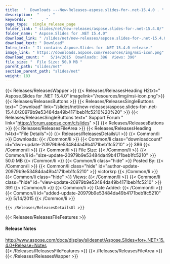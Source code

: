 ```yaml
---
title:  "  Downloads ---New-Releases-aspose.slides-for-.net-15.4.0 . " 
description:  "    . " 
keywords:  "    . " 
page_type:  single_release_page
folder_link: " slides/net/new-releases/aspose.slides-for-.net-15.4.0/"
folder_name: " Aspose.Slides for .NET 15.4.0"
download_link: " /slides/net/new-releases/aspose.slides-for-.net-15.4.0/20979b9e53484da49b4171beb1fc5210"
download_text: " Download"
Intro_text: " It contains Aspose.Slides for .NET 15.4.0 release."
image_link: " https://downloads.aspose.com/resources/img/msi-icon.png"
download_count: "   5/14/2015  Downloads: 386  Views: 390"
file_size: "  File Size: 50.0 MB "
parent_path: "slides/net"
section_parent_path: "slides/net"
weight: 183 
---
```


{{< Releases/ReleasesWapper >}}
  {{< Releases/ReleasesHeading H2txt=" Aspose.Slides for .NET 15.4.0" imagelink="/resources/img/msi-icon.png">}}
  {{< Releases/ReleasesButtons >}}
    {{< Releases/ReleasesSingleButtons text=" Download" link="/slides/net/new-releases/aspose.slides-for-.net-15.4.0/20979b9e53484da49b4171beb1fc5210%20%20" >}}
    {{< Releases/ReleasesSingleButtons text=" Support Forum " link="https://forum.aspose.com/c/slides" >}}
  {{< Releases/ReleasesButtons >}}
  {{< Releases/ReleasesFileArea >}}
    {{< Releases/ReleasesHeading h4txt="File Details">}}
    {{< Releases/ReleasesDetailsUl >}}
            {{< Common/li  >}} Downloads: {{< /Common/li >}} 
      {{< Common/li class="downloadcount" id="dwn-update-20979b9e53484da49b4171beb1fc5210" >}} 386 {{< /Common/li >}} 
      {{< Common/li  >}} File Size: {{< /Common/li >}} 
      {{< Common/li id="size-update-20979b9e53484da49b4171beb1fc5210" >}} 50.0 MB {{< /Common/li >}} 
      {{< Common/li  class="hide" >}} Posted By: {{< /Common/li >}} 
      {{< Common/li class="hide" id="author-update-20979b9e53484da49b4171beb1fc5210" >}} victorkrp {{< /Common/li >}} 
      {{< Common/li class="hide"  >}} Views: {{< /Common/li >}} 
      {{< Common/li class="hide" id="view-update-20979b9e53484da49b4171beb1fc5210" >}} 391 {{< /Common/li >}} 
      {{< Common/li  >}} Date Added: {{< /Common/li >}} 
      {{< Common/li id="added-update-20979b9e53484da49b4171beb1fc5210" >}} 5/14/2015 {{< /Common/li >}} 

    {{< /Releases/ReleasesDetailsUl >}}

  {{< Releases/ReleasesFileFeatures >}}
      <h4>Release Notes</h4><div><a href="http://www.aspose.com/docs/display/slidesnet/Aspose.Slides+for+.NET+15.4.0+Release+Notes">http://www.aspose.com/docs/display/slidesnet/Aspose.Slides+for+.NET+15.4.0+Release+Notes</a></div>
  {{< /Releases/ReleasesFileFeatures >}}
 {{< /Releases/ReleasesFileArea >}}
{{< /Releases/ReleasesWapper >}}


